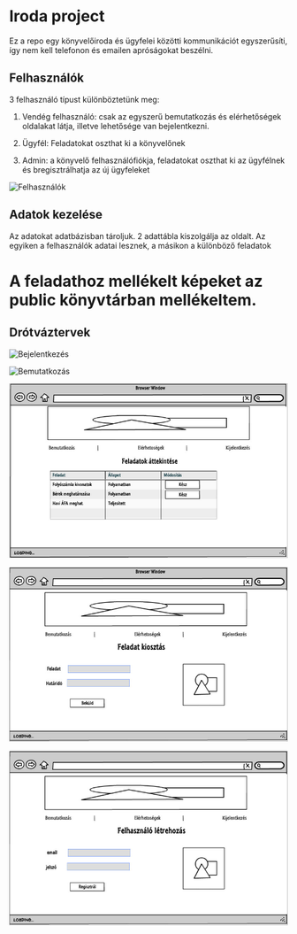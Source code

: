 # Iroda project


Ez a repo egy könyvelőiroda és ügyfelei közötti kommunikációt egyszerűsíti, így nem kell telefonon és emailen apróságokat beszélni.



## Felhasználók


3 felhasználó típust különböztetünk meg:

1. Vendég felhasználó: csak az egyszerű bemutatkozás és elérhetőségek oldalakat látja, illetve lehetősége van bejelentkezni.

2. Ügyfél: Feladatokat oszthat ki a könyvelőnek

3. Admin: a könyvelő felhasználófiókja, feladatokat oszthat ki az ügyfélnek és bregisztrálhatja az új ügyfeleket


![Felhasználók](public/nomnoml.png)


## Adatok kezelése


Az adatokat adatbázisban tároljuk. 2 adattábla kiszolgálja az oldalt. Az egyiken a felhasználók adatai lesznek, a másikon a különböző feladatok


# A feladathoz mellékelt képeket az public könyvtárban mellékeltem.


## Drótváztervek 


![Bejelentkezés](public/Bejelentkezés.jpg)

![Bemutatkozás](public/Bemutatkozó_oldal.jpg)

![Feladatok áttekintése](public/Feladatok.jpg)

![Feladatok kiosztása](public/kiosztás.jpg)

![Regisztráció](public/regisztrálás.jpg)
